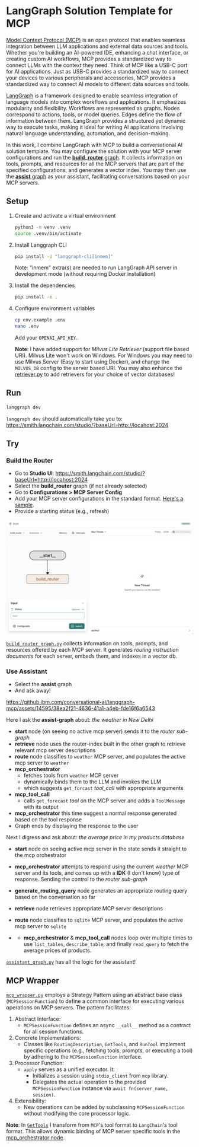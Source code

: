 # LangGraph Solution Template for MCP

[Model Context Protocol (MCP)](https://modelcontextprotocol.io/introduction) is an open protocol that enables seamless integration between LLM applications and external data sources and tools. Whether you're building an AI-powered IDE, enhancing a chat interface, or creating custom AI workflows, MCP provides a standardized way to connect LLMs with the context they need. Think of MCP like a USB-C port for AI applications. Just as USB-C provides a standardized way to connect your devices to various peripherals and accessories, MCP provides a standardized way to connect AI models to different data sources and tools.

[LangGraph](https://langchain-ai.github.io/langgraph/) is a framework designed to enable seamless integration of language models into complex workflows and applications. It emphasizes modularity and flexibility. Workflows are represented as graphs. Nodes correspond to actions, tools, or model queries. Edges define the flow of information between them. LangGraph provides a structured yet dynamic way to execute tasks, making it ideal for writing AI applications involving natural language understanding, automation, and decision-making.

In this work, I combine LangGraph with MCP to build a conversational AI solution template. You may configure the solution with your MCP server configurations and run the [**build_router** graph](src/langgraph_mcp/build_router_graph.py). It collects information on tools, prompts, and resources for all the MCP servers that are part of the specified configurations, and generates a vector index. You may then use the [**assist** graph](src/langgraph_mcp/assistant_graph.py) as your assistant, facilitating conversations based on your MCP servers.

## Setup

1.  Create and activate a virtual environment
    ```bash
    python3 -m venv .venv
    source .venv/bin/activate
    ```

2.  Install Langgraph CLI
    ```bash
    pip install -U "langgraph-cli[inmem]"
    ```
    Note: "inmem" extra(s) are needed to run LangGraph API server in development mode (without requiring Docker installation)

3.  Install the dependencies
    ```bash
    pip install -e .
    ```

4.  Configure environment variables
    ```bash
    cp env.example .env
    nano .env
    ```

    Add your `OPENAI_API_KEY`.

    **Note**: I have added support for *Milvus Lite Retriever* (support file based URI). Milvus Lite won't work on Windows. For Windows you may need to use Milvus Server (Easy to start using Docker), and change the `MILVUS_DB` config to the server based URI. You may also enhance the [retriever.py](src/langgraph_mcp/retriever.py) to add retrievers for your choice of vector databases!

## Run

```bash
langgraph dev
```

`langgraph dev` should automatically take you to: https://smith.langchain.com/studio/?baseUrl=http://locahost:2024

## Try

### Build the Router

- Go to **Studio UI**: https://smith.langchain.com/studio/?baseUrl=http://locahost:2024
- Select the **build_router** graph (if not already selected)
- Go to **Configurations > MCP Server Config**
- Add your MCP server configurations in the standard format. [Here's a sample](sample-mcp-server-config.json).
- Provide a starting status (e.g., refresh)


![Build Router](media/build-router.gif)

[`build_router_graph.py`](src/langgraph_mcp/build_router_graph.py) collects information on tools, prompts, and resources offered by each MCP server. It generates *routing instruction documents* for each server, embeds them, and indexes in a vector db.

### Use Assistant

- Select the **assist** graph
- And ask away!


https://github.ibm.com/conversational-ai/langgraph-mcp/assets/14595/38ea2f21-4636-41a1-a4eb-fde16f6a6543


Here I ask the **assist-graph** about: *the weather in New Delhi*
- **start** node (on seeing no active mcp server) sends it to the *router sub-graph*
- **retrieve** node uses the router-index built in the other graph to retrieve relevant mcp server descriptions
- **route** node classifies to `weather` MCP server, and populates the active mcp server to `weather`
- **mcp_orchestrator**
    - fetches tools from `weather` MCP server
    - dynamically binds them to the LLM and invokes the LLM
    - which suggests `get_forcast` *tool_call* with appropriate arguments
- **mcp_tool_call**
    - calls `get_forecast` *tool* on the MCP server and adds a `ToolMessage` with its output
- **mcp_orchestrator** this time suggest a normal response generated based on the tool response
- Graph ends by displaying the response to the user


Next I digress and ask about: *the average price in my products database*
- **start** node on seeing active mcp server in the state sends it straight to the mcp orchestrator
- **mcp_orchestrator** attempts to respond using the current *weather* MCP server and its tools, and comes up with a **IDK** (I don't know) type of response. Sending the control to the *router sub-graph*
- **generate_routing_query** node generates an appropriate routing query based on the conversation so far
- **retrieve** node retrieves appropriate MCP server descriptions
- **route** node classifies to `sqlite` MCP server, and populates the active mcp server to `sqlite`

- - **mcp_orchestrator** & **mcp_tool_call** nodes loop over multiple times to use `list_tables`, `describe_table`, and finally `read_query` to fetch the average prices of products.

[`assistant_graph.py`](src/langgraph_mcp/assistant_graph.py) has all the logic for the assistant!


## MCP Wrapper

[`mcp_wrapper.py`](src/langgraph_mcp/mcp_wrapper.py) employs a Strategy Pattern using an abstract base class (`MCPSessionFunction`) to define a common interface for executing various operations on MCP servers. The pattern facilitates:
1.	Abstract Interface:
	- `MCPSessionFunction` defines an async `__call__` method as a contract for all session functions.
2.	Concrete Implementations:
    - Classes like `RoutingDescription`, `GetTools`, and `RunTool` implement specific operations (e.g., fetching tools, prompts, or executing a tool) by adhering to the `MCPSessionFunction` interface.
3.	Processor Function:
	- `apply` serves as a unified executor. It:
	    - Initializes a session using `stdio_client` from `mcp` library.
	    - Delegates the actual operation to the provided `MCPSessionFunction` instance via `await fn(server_name, session)`.
4.	Extensibility:
	- New operations can be added by subclassing `MCPSessionFunction` without modifying the core processor logic.


**Note**: In [`GetTools`](src/langgraph_mcp/mcp_wrapper.py#L58) I transform from `MCP`'s tool format to `LangChain`'s tool format. This allows dynamic binding of MCP server specific tools in the [mcp_orchestrator node](src/langgraph_mcp/assistant_graph.py#L159).
